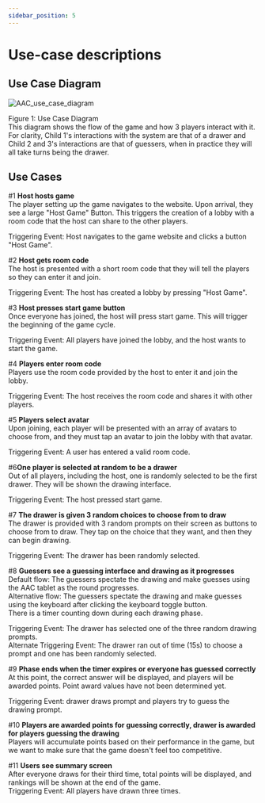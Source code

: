 ```yaml
---
sidebar_position: 5
---
```


# Use-case descriptions

## Use Case Diagram
![AAC_use_case_diagram](https://github.com/user-attachments/assets/be1ec26e-8bf2-4118-8e8b-9cffd4c2b6de)

Figure 1: Use Case Diagram  
This diagram shows the flow of the game and how 3 players interact with it. For clarity, Child 1's interactions with the system are that of a drawer and Child 2 and 3's interactions are that of guessers, when in practice they will all take turns being the drawer.

## Use Cases

#1 **Host hosts game**  
The player setting up the game navigates to the website. Upon arrival, they see a large "Host Game" Button. This triggers the creation of a lobby with a room code that the host can share to the other players.

Triggering Event:
Host navigates to the game website and clicks a button "Host Game".

#2 **Host gets room code**  
The host is presented with a short room code that they will tell the players so they can enter it and join.

Triggering Event: The host has created a lobby by pressing "Host Game".


#3 **Host presses start game button**  
Once everyone has joined, the host will press start game. This will trigger the beginning of the game cycle.  

Triggering Event: All players have joined the lobby, and the host wants to start the game.

#4 **Players enter room code**  
Players use the room code provided by the host to enter it and join the lobby. 

Triggering Event: The host receives the room code and shares it with other players.

#5 **Players select avatar**  
Upon joining, each player will be presented with an array of avatars to choose from, and they must tap an avatar to join the lobby with that avatar.  

Triggering Event: A user has entered a valid room code.

#6**One player is selected at random to be a drawer**  
Out of all players, including the host, one is randomly selected to be the first drawer. They will be shown the drawing interface.  

Triggering Event: The host pressed start game.

#7 **The drawer is given 3 random choices to choose from to draw**  
The drawer is provided with 3 random prompts on their screen as buttons to choose from to draw. They tap on the choice that they want, and then they can begin drawing.  

Triggering Event: The drawer has been randomly selected.

#8 **Guessers see a guessing interface and drawing as it progresses**  
Default flow: The guessers spectate the drawing and make guesses using the AAC tablet as the round progresses.  
Alternative flow: The guessers spectate the drawing and make guesses using the keyboard after clicking the keyboard toggle button.  
There is a timer counting down during each drawing phase.  

Triggering Event: The drawer has selected one of the three random drawing prompts.  
Alternate Triggering Event: The drawer ran out of time (15s) to choose a prompt and one has been randomly selected.

#9 **Phase ends when the timer expires or everyone has guessed correctly**  
At this point, the correct answer will be displayed, and players will be awarded points. Point award values have not been determined yet.  

Triggering Event: drawer draws prompt and players try to guess the drawing prompt.

#10 **Players are awarded points for guessing correctly, drawer is awarded for players guessing the drawing**  
Players will accumulate points based on their performance in the game, but we want to make sure that the game doesn't feel too competitive.  

#11 **Users see summary screen**  
After everyone draws for their third time, total points will be displayed, and rankings will be shown at the end of the game.  
Triggering Event: All players have drawn three times.


